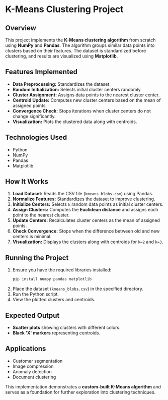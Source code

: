 # K-Means Clustering Project

## Overview
This project implements the **K-Means clustering algorithm** from scratch using **NumPy** and **Pandas**. The algorithm groups similar data points into clusters based on their features. The dataset is standardized before clustering, and results are visualized using **Matplotlib**.

## Features Implemented
- **Data Preprocessing:** Standardizes the dataset.
- **Random Initialization:** Selects initial cluster centers randomly.
- **Cluster Assignment:** Assigns data points to the nearest cluster center.
- **Centroid Update:** Computes new cluster centers based on the mean of assigned points.
- **Convergence Check:** Stops iterations when cluster centers do not change significantly.
- **Visualization:** Plots the clustered data along with centroids.

## Technologies Used
- Python
- NumPy
- Pandas
- Matplotlib

## How It Works
1. **Load Dataset:** Reads the CSV file (`kmeans_blobs.csv`) using Pandas.
2. **Normalize Features:** Standardizes the dataset to improve clustering.
3. **Initialize Centers:** Selects `k` random data points as initial cluster centers.
4. **Assign Clusters:** Computes the **Euclidean distance** and assigns each point to the nearest cluster.
5. **Update Centers:** Recalculates cluster centers as the mean of assigned points.
6. **Check Convergence:** Stops when the difference between old and new centers is minimal.
7. **Visualization:** Displays the clusters along with centroids for `k=2` and `k=3`.

## Running the Project
1. Ensure you have the required libraries installed:
   ```bash
   pip install numpy pandas matplotlib
   ```
2. Place the dataset (`kmeans_blobs.csv`) in the specified directory.
3. Run the Python script.
4. View the plotted clusters and centroids.

## Expected Output
- **Scatter plots** showing clusters with different colors.
- **Black 'X' markers** representing centroids.

## Applications
- Customer segmentation
- Image compression
- Anomaly detection
- Document clustering

 
This implementation demonstrates a **custom-built K-Means algorithm** and serves as a foundation for further exploration into clustering techniques.

